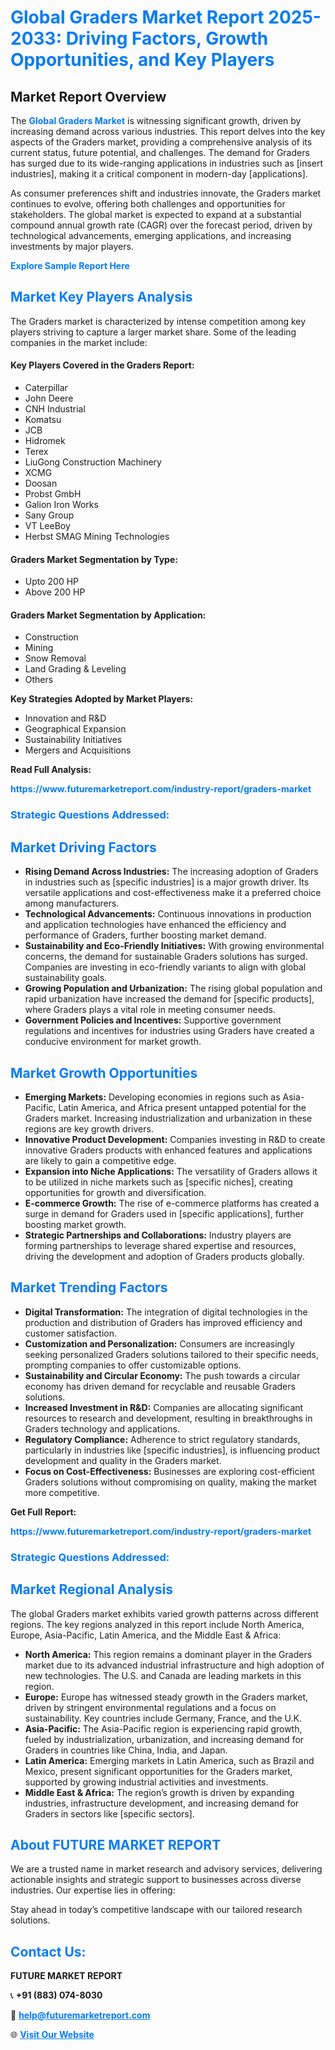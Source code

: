 <h1 style="color: #007BFF;">Global Graders Market Report 2025-2033: Driving Factors, Growth Opportunities, and Key Players</h1>

<section id="overview">
<h2>Market Report Overview</h2>
<p>The <a href="https://www.futuremarketreport.com/industry-report/graders-market" style="color: #007BFF; text-decoration: none;"><strong>Global Graders Market</strong></a> is witnessing significant growth, driven by increasing demand across various industries. This report delves into the key aspects of the Graders market, providing a comprehensive analysis of its current status, future potential, and challenges. The demand for Graders has surged due to its wide-ranging applications in industries such as [insert industries], making it a critical component in modern-day [applications].</p>
<p>As consumer preferences shift and industries innovate, the Graders market continues to evolve, offering both challenges and opportunities for stakeholders. The global market is expected to expand at a substantial compound annual growth rate (CAGR) over the forecast period, driven by technological advancements, emerging applications, and increasing investments by major players.</p>
</section>

<section id="overview">
<p><a href="https://www.futuremarketreport.com/request-sample/reportId=92317" style="color: #007BFF; text-decoration: none;"><strong>Explore Sample Report Here</strong></a></p>
</section>

<section id="key-players">
<h2 style="color: #007BFF;">Market Key Players Analysis</h2>
<p>The Graders market is characterized by intense competition among key players striving to capture a larger market share. Some of the leading companies in the market include:</p>
<h4>Key Players Covered in the Graders Report:</h4>
<ul><li>Caterpillar</li><li>John Deere</li><li>CNH Industrial</li><li>Komatsu</li><li>JCB</li><li>Hidromek</li><li>Terex</li><li>LiuGong Construction Machinery</li><li>XCMG</li><li>Doosan</li><li>Probst GmbH</li><li>Galion Iron Works</li><li>Sany Group</li><li>VT LeeBoy</li><li>Herbst SMAG Mining Technologies</li></ul>
<h4>Graders Market Segmentation by Type:</h4>
<ul><li>Upto 200 HP</li><li>Above 200 HP</li></ul>

<h4>Graders Market Segmentation by Application:</h4>
<ul><li>Construction</li><li>Mining</li><li>Snow Removal</li><li>Land Grading &amp; Leveling</li><li>Others</li></ul>
<p><strong>Key Strategies Adopted by Market Players:</strong></p>
<ul>
<li>Innovation and R&D</li>
<li>Geographical Expansion</li>
<li>Sustainability Initiatives</li>
<li>Mergers and Acquisitions</li>
</ul>
</section>

<section>
<p><strong>Read Full Analysis: </strong></p><a href="https://www.futuremarketreport.com/industry-report/graders-market" style="color: #007BFF; text-decoration: none;"><strong>https://www.futuremarketreport.com/industry-report/graders-market</strong></a>
<h3 style="color: #007BFF;">Strategic Questions Addressed:</h3>
</section>

<section id="driving-factors">
<h2 style="color: #007BFF;">Market Driving Factors</h2>
<ul>
<li><strong>Rising Demand Across Industries:</strong> The increasing adoption of Graders in industries such as [specific industries] is a major growth driver. Its versatile applications and cost-effectiveness make it a preferred choice among manufacturers.</li>
<li><strong>Technological Advancements:</strong> Continuous innovations in production and application technologies have enhanced the efficiency and performance of Graders, further boosting market demand.</li>
<li><strong>Sustainability and Eco-Friendly Initiatives:</strong> With growing environmental concerns, the demand for sustainable Graders solutions has surged. Companies are investing in eco-friendly variants to align with global sustainability goals.</li>
<li><strong>Growing Population and Urbanization:</strong> The rising global population and rapid urbanization have increased the demand for [specific products], where Graders plays a vital role in meeting consumer needs.</li>
<li><strong>Government Policies and Incentives:</strong> Supportive government regulations and incentives for industries using Graders have created a conducive environment for market growth.</li>
</ul>
</section>

<section id="growth-opportunities">
<h2 style="color: #007BFF;">Market Growth Opportunities</h2>
<ul>
<li><strong>Emerging Markets:</strong> Developing economies in regions such as Asia-Pacific, Latin America, and Africa present untapped potential for the Graders market. Increasing industrialization and urbanization in these regions are key growth drivers.</li>
<li><strong>Innovative Product Development:</strong> Companies investing in R&D to create innovative Graders products with enhanced features and applications are likely to gain a competitive edge.</li>
<li><strong>Expansion into Niche Applications:</strong> The versatility of Graders allows it to be utilized in niche markets such as [specific niches], creating opportunities for growth and diversification.</li>
<li><strong>E-commerce Growth:</strong> The rise of e-commerce platforms has created a surge in demand for Graders used in [specific applications], further boosting market growth.</li>
<li><strong>Strategic Partnerships and Collaborations:</strong> Industry players are forming partnerships to leverage shared expertise and resources, driving the development and adoption of Graders products globally.</li>
</ul>
</section>

<section id="trending-factors">
<h2 style="color: #007BFF;">Market Trending Factors</h2>
<ul>
<li><strong>Digital Transformation:</strong> The integration of digital technologies in the production and distribution of Graders has improved efficiency and customer satisfaction.</li>
<li><strong>Customization and Personalization:</strong> Consumers are increasingly seeking personalized Graders solutions tailored to their specific needs, prompting companies to offer customizable options.</li>
<li><strong>Sustainability and Circular Economy:</strong> The push towards a circular economy has driven demand for recyclable and reusable Graders solutions.</li>
<li><strong>Increased Investment in R&D:</strong> Companies are allocating significant resources to research and development, resulting in breakthroughs in Graders technology and applications.</li>
<li><strong>Regulatory Compliance:</strong> Adherence to strict regulatory standards, particularly in industries like [specific industries], is influencing product development and quality in the Graders market.</li>
<li><strong>Focus on Cost-Effectiveness:</strong> Businesses are exploring cost-efficient Graders solutions without compromising on quality, making the market more competitive.</li>
</ul>
</section>

<section>
<p><strong>Get Full Report: </strong></p><a href="https://www.futuremarketreport.com/industry-report/graders-market" style="color: #007BFF; text-decoration: none;"><strong>https://www.futuremarketreport.com/industry-report/graders-market</strong></a>
<h3 style="color: #007BFF;">Strategic Questions Addressed:</h3>
</section>


<section id="regional-analysis">
<h2 style="color: #007BFF;">Market Regional Analysis</h2>
<p>The global Graders market exhibits varied growth patterns across different regions. The key regions analyzed in this report include North America, Europe, Asia-Pacific, Latin America, and the Middle East & Africa:</p>
<ul>
<li><strong>North America:</strong> This region remains a dominant player in the Graders market due to its advanced industrial infrastructure and high adoption of new technologies. The U.S. and Canada are leading markets in this region.</li>
<li><strong>Europe:</strong> Europe has witnessed steady growth in the Graders market, driven by stringent environmental regulations and a focus on sustainability. Key countries include Germany, France, and the U.K.</li>
<li><strong>Asia-Pacific:</strong> The Asia-Pacific region is experiencing rapid growth, fueled by industrialization, urbanization, and increasing demand for Graders in countries like China, India, and Japan.</li>
<li><strong>Latin America:</strong> Emerging markets in Latin America, such as Brazil and Mexico, present significant opportunities for the Graders market, supported by growing industrial activities and investments.</li>
<li><strong>Middle East & Africa:</strong> The region’s growth is driven by expanding industries, infrastructure development, and increasing demand for Graders in sectors like [specific sectors].</li>
</ul>
</section>

<footer>
<h2 style="color: #007BFF;">About FUTURE MARKET REPORT</h2>
<p>We are a trusted name in market research and advisory services, delivering actionable insights and strategic support to businesses across diverse industries. Our expertise lies in offering:</p>

<p>Stay ahead in today’s competitive landscape with our tailored research solutions.</p>

<h2 style="color: #007BFF;">Contact Us:</h2>
<p><strong>FUTURE MARKET REPORT</strong></p>
<p>📞 <strong>+91 (883) 074-8030</strong></p>
<p>📧 <strong><a href="mailto:help@futuremarketreport.com" style="color: #007BFF;">help@futuremarketreport.com</a></strong></p>
<p>🌐 <strong><a href="https://www.futuremarketreport.com/" style="color: #007BFF;">Visit Our Website</a></strong></p>
</footer>